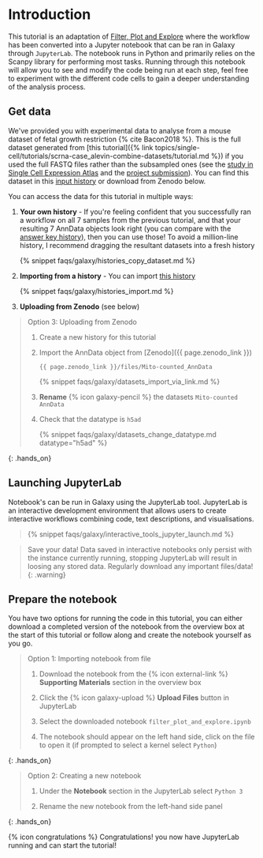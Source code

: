# Introduction

This tutorial is an adaptation of [Filter, Plot and Explore](https://training.galaxyproject.org/training-material/topics/single-cell/tutorials/scrna-case_basic-pipeline/tutorial.html) where the workflow has been converted into a Jupyter notebook that can be ran in Galaxy through `JupyterLab`. The notebook runs in Python and primarily relies on the Scanpy library for performing most tasks. Running through this notebook will allow you to see and modify the code being run at each step, feel free to experiment with the different code cells to gain a deeper understanding of the analysis process.

## Get data

We've provided you with experimental data to analyse from a mouse dataset of fetal growth restriction {% cite Bacon2018 %}. This is the full dataset generated from [this tutorial]({% link topics/single-cell/tutorials/scrna-case_alevin-combine-datasets/tutorial.md %}) if you used the full FASTQ files rather than the subsampled ones (see the [study in Single Cell Expression Atlas](https://www.ebi.ac.uk/gxa/sc/experiments/E-MTAB-6945/results/tsne) and the [project submission](https://www.ebi.ac.uk/arrayexpress/experiments/E-MTAB-6945/)). You can find this dataset in this [input history](https://usegalaxy.eu/u/wendi.bacon.training/h/cs3-answerkey) or download from Zenodo below.

You can access the data for this tutorial in multiple ways:

1. **Your own history** - If you're feeling confident that you successfully ran a workflow on all 7 samples from the previous tutorial, and that your resulting 7 AnnData objects look right (you can compare with the [answer key history](https://usegalaxy.eu/u/wendi.bacon.training/h/cs2combining-datasets-after-pre-processing---input-1)), then you can use those! To avoid a million-line history, I recommend dragging the resultant datasets into a fresh history

   {% snippet faqs/galaxy/histories_copy_dataset.md %}

2. **Importing from a history** - You can import [this history](https://usegalaxy.eu/u/wendi.bacon.training/h/cs3-answerkey)

   {% snippet faqs/galaxy/histories_import.md %}

3. **Uploading from Zenodo** (see below)

> <hands-on-title>Option 3: Uploading from Zenodo</hands-on-title>
>
> 1. Create a new history for this tutorial
> 2. Import the AnnData object from [Zenodo]({{ page.zenodo_link }})
>
>    ```
>    {{ page.zenodo_link }}/files/Mito-counted_AnnData
>    ```
>
>    {% snippet faqs/galaxy/datasets_import_via_link.md %}
>
> 3. **Rename** {% icon galaxy-pencil %} the datasets `Mito-counted AnnData`
> 4. Check that the datatype is `h5ad`
>
>    {% snippet faqs/galaxy/datasets_change_datatype.md datatype="h5ad" %}
>
{: .hands_on}

## Launching JupyterLab

Notebook's can be run in Galaxy using the JupyterLab tool. JupyterLab is an interactive development environment that allows users to create interactive workflows combining code, text descriptions, and visualisations.

> {% snippet faqs/galaxy/interactive_tools_jupyter_launch.md %}

> <warning-title>Save your data!</warning-title>
> Data saved in interactive notebooks only persist with the instance currently running, stopping JupyterLab will result in loosing any stored data. Regularly download any important files/data!
{: .warning}

## Prepare the notebook

You have two options for running the code in this tutorial, you can either download a completed version of the notebook from the overview box at the start of this tutorial or follow along and create the notebook yourself as you go.

> <hands-on-title>Option 1: Importing notebook from file</hands-on-title>
>
> 1. Download the notebook from the {% icon external-link %} **Supporting Materials** section in the overview box
>
> 2. Click the {% icon galaxy-upload %} **Upload Files** button in JupyterLab
>
> 3. Select the downloaded notebook ```filter_plot_and_explore.ipynb```
>
> 4. The notebook should appear on the left hand side, click on the file to open it (if prompted to select a kernel select ```Python```)
>
{: .hands_on}

> <hands-on-title>Option 2: Creating a new notebook</hands-on-title>
>
> 1. Under the **Notebook** section in the JupyterLab select ```Python 3```
>
> 2. Rename the new notebook from the left-hand side panel
>
{: .hands_on}

{% icon congratulations %} Congratulations! you now have JupyterLab running and can start the tutorial!